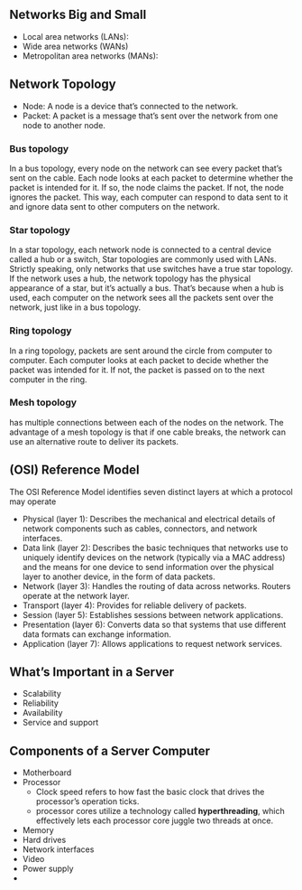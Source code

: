 ## Networks Big and Small
- Local area networks (LANs):
- Wide area networks (WANs)
- Metropolitan area networks (MANs):


## Network Topology
- Node: A node is a device that’s connected to the network.
- Packet: A packet is a message that’s sent over the network from one node to
another node.

### Bus topology
In a bus topology, every node on the network can see every packet that’s sent
on the cable. Each node looks at each packet to determine whether the packet
is intended for it. If so, the node claims the packet. If not, the node ignores the
packet. This way, each computer can respond to data sent to it and ignore data
sent to other computers on the network.

### Star topology
In a star topology, each network node is connected to a central device called a hub
or a switch, Star topologies are commonly used with LANs.
Strictly speaking, only networks that use switches have a true star topology. If the
network uses a hub, the network topology has the physical appearance of a star,
but it’s actually a bus. That’s because when a hub is used, each computer on the
network sees all the packets sent over the network, just like in a bus topology.

### Ring topology
 In a ring topology, packets are sent around the circle from computer to computer. Each computer looks at each packet to decide whether the packet was intended for it. If not,
the packet is passed on to the next computer in the ring.

### Mesh topology
has multiple connections
between each of the nodes on the network. The advantage
of a mesh topology is that if one cable breaks, the network can use an alternative
route to deliver its packets.

## (OSI) Reference Model
The OSI Reference Model identifies seven distinct layers at which a protocol may operate
- Physical (layer 1): Describes the mechanical and electrical details of network
components such as cables, connectors, and network interfaces.
- Data link (layer 2): Describes the basic techniques that networks use to
uniquely identify devices on the network (typically via a MAC address) and the
means for one device to send information over the physical layer to another
device, in the form of data packets.
- Network (layer 3): Handles the routing of data across networks. Routers
operate at the network layer.
- Transport (layer 4): Provides for reliable delivery of packets.
- Session (layer 5): Establishes sessions between network applications.
- Presentation (layer 6): Converts data so that systems that use different data
formats can exchange information.
- Application (layer 7): Allows applications to request network services.
    




## What’s Important in a Server
- Scalability
- Reliability
- Availability
- Service and support

## Components of a Server Computer
- Motherboard
- Processor
  - Clock speed refers to how fast the basic clock that drives the processor’s operation ticks. 
  - processor cores utilize a technology called **hyperthreading**, which effectively lets each processor core juggle two threads at once. 
- Memory
- Hard drives
- Network interfaces
- Video
- Power supply
-    
